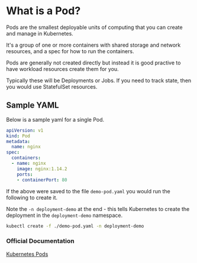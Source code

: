 # What is a Pod?

Pods are the smallest deployable units of computing that you can
create and manage in Kubernetes.

It's a group of one or more containers with shared storage and
network resources, and a spec for how to run the containers.

Pods are generally not created directly but instead it is good
practive to have workload resources create them for you.

Typically these will be Deployments or Jobs. If you need to track
state, then you would use StatefulSet resources.

## Sample YAML

Below is a sample yaml for a single Pod.

```yaml
apiVersion: v1
kind: Pod
metadata:
  name: nginx
spec:
  containers:
  - name: nginx
    image: nginx:1.14.2
    ports:
    - containerPort: 80
```

If the above were saved to the file `demo-pod.yaml` you would run the following to
create it.

Note the `-n deployment-demo` at the end - this tells Kubernetes to
create the deployment in the `deployment-demo` namespace.

```bash
kubectl create -f ./demo-pod.yaml -n deployment-demo
```


### Official Documentation

[Kubernetes Pods](https://kubernetes.io/docs/concepts/workloads/pods/)
